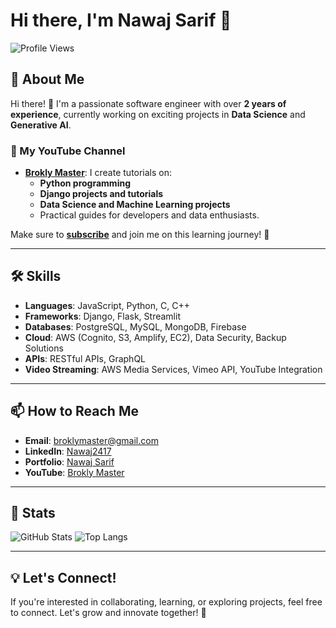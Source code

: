 # Hi there, I'm Nawaj Sarif 👋

![Profile Views](https://komarev.com/ghpvc/?username=Nawaj2417&color=blue&style=flat-square)

## 🚀 About Me
Hi there! 👋 I'm a passionate software engineer with over **2 years of experience**, currently working on exciting projects in **Data Science** and **Generative AI**.

### 🎥 My YouTube Channel
- **[Brokly Master](https://www.youtube.com/@broklymaster)**: I create tutorials on:
  - **Python programming**
  - **Django projects and tutorials**
  - **Data Science and Machine Learning projects**
  - Practical guides for developers and data enthusiasts.

Make sure to **[subscribe](https://www.youtube.com/@broklymaster)** and join me on this learning journey! 🚀

---

## 🛠 Skills
- **Languages**: JavaScript, Python, C, C++
- **Frameworks**: Django, Flask, Streamlit
- **Databases**: PostgreSQL, MySQL, MongoDB, Firebase
- **Cloud**: AWS (Cognito, S3, Amplify, EC2), Data Security, Backup Solutions
- **APIs**: RESTful APIs, GraphQL
- **Video Streaming**: AWS Media Services, Vimeo API, YouTube Integration

---

## 📫 How to Reach Me
- **Email**: [broklymaster@gmail.com](mailto:broklymaster@gmail.com)
- **LinkedIn**: [Nawaj2417](https://np.linkedin.com/in/nawaj2417)
- **Portfolio**: [Nawaj Sarif](https://nawajsarif.com.np)
- **YouTube**: [Brokly Master](https://www.youtube.com/@broklymaster)

---

## 📝 Stats
![GitHub Stats](https://github-readme-stats.vercel.app/api?username=Nawaj2417&show_icons=true&theme=radical)
![Top Langs](https://github-readme-stats.vercel.app/api/top-langs/?username=Nawaj2417&layout=compact&theme=radical)

---

## 💡 Let's Connect!
If you're interested in collaborating, learning, or exploring projects, feel free to connect. Let's grow and innovate together! 🌟
